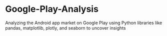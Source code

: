 # Google-Play-Analysis
Analyzing the Android app market on Google Play using Python libraries like pandas, matplotlib, plotly, and seaborn to uncover insights
